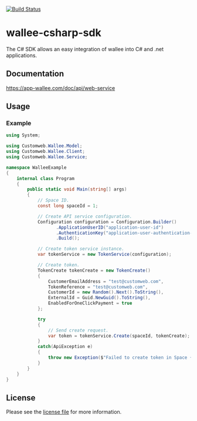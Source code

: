[![Build Status](https://travis-ci.org/wallee-payment/wallee-csharp-sdk.svg?branch=master)](https://travis-ci.org/wallee-payment/wallee-csharp-sdk)

# wallee-csharp-sdk
The C# SDK allows an easy integration of wallee into C# and .net applications.

## Documentation
https://app-wallee.com/doc/api/web-service

## Usage

### Example

```csharp
using System;

using Customweb.Wallee.Model;
using Customweb.Wallee.Client;
using Customweb.Wallee.Service;

namespace WalleeExample
{
    internal class Program
    {
        public static void Main(string[] args)
        {
            // Space ID.
            const long spaceId = 1;

            // Create API service configuration.
            Configuration configuration = Configuration.Builder()
	               .ApplicationUserID("application-user-id")
	               .AuthenticationKey("application-user-authentication-key")
	               .Build();

            // Create token service instance.
            var tokenService = new TokenService(configuration);

            // Create token.
            TokenCreate tokenCreate = new TokenCreate()
            {
                CustomerEmailAddress = "test@customweb.com",
                TokenReference = "test@customweb.com",
                CustomerId = new Random().Next().ToString(),
                ExternalId = Guid.NewGuid().ToString(),
                EnabledForOneClickPayment = true
            };

            try
            {
                // Send create request.
                var token = tokenService.Create(spaceId, tokenCreate);
            }
            catch(ApiException e)
            {
                throw new Exception($"Failed to create token in Space {spaceId}.", e);
            }
        }
    }
}
```

## License

Please see the [license file](https://github.com/wallee-payment/wallee-csharp-sdk/blob/master/LICENSE.txt) for more information.
